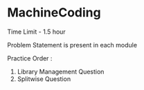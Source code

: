 # MachineCoding

Time Limit - 1.5 hour

Problem Statement is present in each module

Practice Order :
1. Library Management Question
2. Splitwise Question
